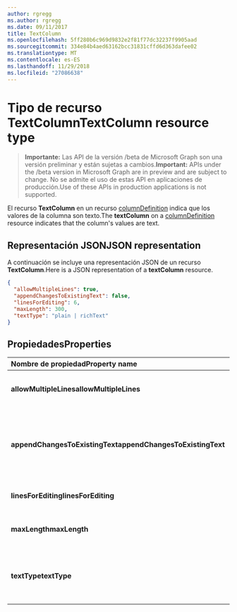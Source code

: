 ```yaml
---
author: rgregg
ms.author: rgregg
ms.date: 09/11/2017
title: TextColumn
ms.openlocfilehash: 5ff280b6c969d9832e2f81f77dc32237f9905aad
ms.sourcegitcommit: 334e84b4aed63162bcc31831cffd6d363dafee02
ms.translationtype: MT
ms.contentlocale: es-ES
ms.lasthandoff: 11/29/2018
ms.locfileid: "27086638"
---
```

# <a name="textcolumn-resource-type"></a><span data-ttu-id="6e4b5-102">Tipo de recurso TextColumn</span><span class="sxs-lookup"><span data-stu-id="6e4b5-102">TextColumn resource type</span></span>

> <span data-ttu-id="6e4b5-103">**Importante:** Las API de la versión /beta de Microsoft Graph son una versión preliminar y están sujetas a cambios.</span><span class="sxs-lookup"><span data-stu-id="6e4b5-103">**Important:** APIs under the /beta version in Microsoft Graph are in preview and are subject to change.</span></span> <span data-ttu-id="6e4b5-104">No se admite el uso de estas API en aplicaciones de producción.</span><span class="sxs-lookup"><span data-stu-id="6e4b5-104">Use of these APIs in production applications is not supported.</span></span>

<span data-ttu-id="6e4b5-105">El recurso **TextColumn** en un recurso [columnDefinition](columndefinition.md) indica que los valores de la columna son texto.</span><span class="sxs-lookup"><span data-stu-id="6e4b5-105">The **textColumn** on a [columnDefinition](columndefinition.md) resource indicates that the column's values are text.</span></span>

## <a name="json-representation"></a><span data-ttu-id="6e4b5-106">Representación JSON</span><span class="sxs-lookup"><span data-stu-id="6e4b5-106">JSON representation</span></span>

<span data-ttu-id="6e4b5-107">A continuación se incluye una representación JSON de un recurso **TextColumn**.</span><span class="sxs-lookup"><span data-stu-id="6e4b5-107">Here is a JSON representation of a **textColumn** resource.</span></span>
<!-- { "blockType": "resource", "@odata.type": "microsoft.graph.textColumn" } -->

```json
{
  "allowMultipleLines": true,
  "appendChangesToExistingText": false,
  "linesForEditing": 6,
  "maxLength": 300,
  "textType": "plain | richText"
}
```

## <a name="properties"></a><span data-ttu-id="6e4b5-108">Propiedades</span><span class="sxs-lookup"><span data-stu-id="6e4b5-108">Properties</span></span>

| <span data-ttu-id="6e4b5-109">Nombre de propiedad</span><span class="sxs-lookup"><span data-stu-id="6e4b5-109">Property name</span></span>                   | <span data-ttu-id="6e4b5-110">Tipo</span><span class="sxs-lookup"><span data-stu-id="6e4b5-110">Type</span></span>   | <span data-ttu-id="6e4b5-111">Descripción</span><span class="sxs-lookup"><span data-stu-id="6e4b5-111">Description</span></span>
|:--------------------------------|:-------|:-----------------------------------------------
| <span data-ttu-id="6e4b5-112">**allowMultipleLines**</span><span class="sxs-lookup"><span data-stu-id="6e4b5-112">**allowMultipleLines**</span></span>          | <span data-ttu-id="6e4b5-113">string</span><span class="sxs-lookup"><span data-stu-id="6e4b5-113">string</span></span> | <span data-ttu-id="6e4b5-114">Si se permiten varias líneas de texto.</span><span class="sxs-lookup"><span data-stu-id="6e4b5-114">Whether to allow multiple lines of text.</span></span>
| <span data-ttu-id="6e4b5-115">**appendChangesToExistingText**</span><span class="sxs-lookup"><span data-stu-id="6e4b5-115">**appendChangesToExistingText**</span></span> | <span data-ttu-id="6e4b5-116">string</span><span class="sxs-lookup"><span data-stu-id="6e4b5-116">string</span></span> | <span data-ttu-id="6e4b5-117">Si las actualizaciones de esta columna deben reemplazar el texto existente o anexarse a este.</span><span class="sxs-lookup"><span data-stu-id="6e4b5-117">Whether updates to this column should replace existing text, or append to it.</span></span>
| <span data-ttu-id="6e4b5-118">**linesForEditing**</span><span class="sxs-lookup"><span data-stu-id="6e4b5-118">**linesForEditing**</span></span>             | <span data-ttu-id="6e4b5-119">int</span><span class="sxs-lookup"><span data-stu-id="6e4b5-119">int</span></span>    | <span data-ttu-id="6e4b5-120">El tamaño del cuadro de texto.</span><span class="sxs-lookup"><span data-stu-id="6e4b5-120">The size of the text box.</span></span>
| <span data-ttu-id="6e4b5-121">**maxLength**</span><span class="sxs-lookup"><span data-stu-id="6e4b5-121">**maxLength**</span></span>                   | <span data-ttu-id="6e4b5-122">int</span><span class="sxs-lookup"><span data-stu-id="6e4b5-122">int</span></span>    | <span data-ttu-id="6e4b5-123">El número máximo de caracteres del valor.</span><span class="sxs-lookup"><span data-stu-id="6e4b5-123">The maximum number of characters for the value.</span></span>
| <span data-ttu-id="6e4b5-124">**textType**</span><span class="sxs-lookup"><span data-stu-id="6e4b5-124">**textType**</span></span>                    | <span data-ttu-id="6e4b5-125">string</span><span class="sxs-lookup"><span data-stu-id="6e4b5-125">string</span></span> | <span data-ttu-id="6e4b5-126">El tipo de texto que se almacena.</span><span class="sxs-lookup"><span data-stu-id="6e4b5-126">The type of text being stored.</span></span> <span data-ttu-id="6e4b5-127">Debe ser `plain` o `richText`</span><span class="sxs-lookup"><span data-stu-id="6e4b5-127">Must be one of `plain` or `richText`</span></span>

<!-- {
  "type": "#page.annotation",
  "description": "",
  "keywords": "",
  "section": "documentation",
  "tocPath": "Resources/TextColumn"
} -->
